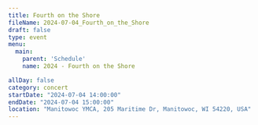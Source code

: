 ```yaml
---
title: Fourth on the Shore
fileName: 2024-07-04_Fourth_on_the_Shore
draft: false
type: event
menu: 
  main:
    parent: 'Schedule'
    name: 2024 - Fourth on the Shore

allDay: false
category: concert
startDate: "2024-07-04 14:00:00"
endDate: "2024-07-04 15:00:00"
location: "Manitowoc YMCA, 205 Maritime Dr, Manitowoc, WI 54220, USA"
---
```

